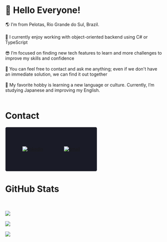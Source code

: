 # 👋 Hello Everyone! 
🌎 I’m from Pelotas, Rio Grande do Sul, Brazil. <br><br>
🧠 I currently enjoy working with object-oriented backend using C# or TypeScript<br><br>
😎 I’m focused on finding new tech features to learn and more challenges to improve my skills and confidence<br><br>
💬 You can feel free to contact and ask me anything; even if we don't have an immediate solution, we can find it out together<br><br>
📖 My favorite hobby is learning a new language or culture. Currently, I’m studying Japanese and improving my English.<br><br>

# Contact
<section
     style="background-color:#1a1b27; padding: 20px; display: flex; min-height: 100px; align-items: center; justify-content: space-around; border: solid 1px #bbbabc; border-radius: 5px; width: 50%; margin: 10px 0"
>
  <p 
  style="display: flex;width:100%; justify-content: space-around"
  class="connection-container"
  >
    <a href="https://www.linkedin.com/in/piedro-rockembach-nunes-dev/" target="_blank">
      <img align="center" src="https://img.shields.io/badge/LinkedIn-0077B5?style=for-the-badge&logo=linkedin&logoColor=white" alt="linkedin" style=" max-width: 100%" />
    </a>
    <a href="mailto:piedrorn@gmail.com" target="_blank">
      <img align="center" src="https://img.shields.io/badge/Gmail-D14836?style=for-the-badge&logo=gmail&logoColor=white" alt="email"  style="max-width: 100%"/>
    </a>
  </p>
</section>

# GitHub Stats<br><br>
![](https://github-readme-stats.vercel.app/api?username=PiedroRockembach&theme=tokyonight&hide_border=false&include_all_commits=true&count_private=false)<br/><br>
![](https://github-readme-streak-stats.herokuapp.com/?user=PiedroRockembach&theme=tokyonight&hide_border=false)<br/><br>
![](https://github-readme-stats.vercel.app/api/top-langs/?username=PiedroRockembach&theme=tokyonight&hide_border=false&include_all_commits=true&count_private=false&layout=compact&langs_count=10)<br>
